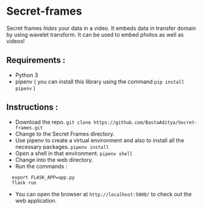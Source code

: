 # Secret-frames
Secret frames *hides* your data in a video. It embeds data in transfer domain by using wavelet transform. It can be used to embed photos as well as videos!
## Requirements :
 - Python 3
 - pipenv ( you can install this library using the command `pip install pipenv` )
## Instructions : 
 - Download the repo. `git clone https://github.com/BastaAditya/Secret-frames.git`
 - Change to the Secret Frames directory.
 - Use pipenv to create a virtual environment and also to install all the necessary packages. `pipenv install`
 - Open a shell in that environment. `pipenv shell`
 - Change into the web directory.
 - Run the commands :
 ```
   export FLASK_APP=app.py
   flask run
 ```
 - You can open the browser at `http://localhost:5000/` to check out the web application.
